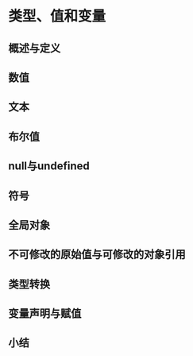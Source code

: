# 类型、值和变量

## 概述与定义

## 数值

## 文本

## 布尔值

## null与undefined

## 符号

## 全局对象

## 不可修改的原始值与可修改的对象引用

## 类型转换

## 变量声明与赋值

## 小结